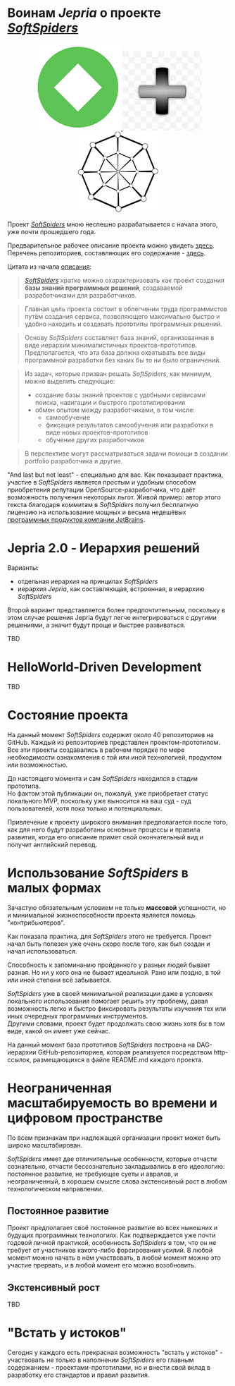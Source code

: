 # Воинам *Jepria* о проекте *[SoftSpiders](https://github.com/softspider)*

<p align="center">
  <a href="https://github.com/Jepria">
    <img src="./images/jepria-logo-85.png" />
  </a>
  <img src="./images/plus-3d-80.jpg" />
  <a href="https://github.com/softspider">
    <img src="./images/sslogo-from-github-40.png" />
  </a>
</p>

Проект *[SoftSpiders](https://github.com/softspider)* мною неспешно разрабатывается с начала этого, уже почти прошедшего года.

Предварительное рабочее описание проекта можно увидеть [здесь](https://github.com/softspider/softspiders).  
Перечень репозиториев, составляющих его содержание - [здесь](https://github.com/softspider?tab=repositories). 

Цитата из начала [описания](https://github.com/softspider/softspiders):

> *[SoftSpiders](https://github.com/softspider)* кратко можно охарактеризовать как проект создания **базы знаний
программных решений**, создаваемой разработчиками для разработчиков.  

>Главная цель проекта состоит в облегчении труда программистов путём создания сервиса, позволяющего максимально быстро и
удобно находить и создавать прототипы программных решений.  

>Основу *SoftSpiders* составляет база знаний, организованная в виде иерархии минималистичных проектов-прототипов.
Предполагается, что эта база должна охватывать все виды программной разработки без каких бы то ни было ограничений. 

>Из задач, которые призван решать *SoftSpiders*, как минимум, можно выделить следующие:  
>- создание базы знаний проектов с удобными сервисами поиска, навигации и быстрого прототипирования
>- обмен опытом между разработчиками, в том числе:
>   - самообучение
>   - фиксация результатов самообучения или разработки в виде новых проектов-прототипов    
>   - обучение других разработчиков
    
>В перспективе могут рассматриваться задачи помощи в создании portfolio разработчика и другие.    

"And last but not least" - специально для вас. Как показывает практика, участие в *SoftSpiders* является простым и удобным
способом приобретения репутации OpenSource-разработчика, что даёт возможность получения некоторых льгот.
Живой пример: автор этого текста благодаря коммитам в *SoftSpiders* получил бесплатную лицензию на использование мощных
и весьма недешёвых [программных продуктов компании JetBrains](https://www.jetbrains.com/ru-ru/products.html).

# Jepria 2.0 - Иерархия решений

Варианты:
- отдельная иерархия на принципах *SoftSpiders*
- иерархия *Jepria*, как составляющая, встроенная, в иерархию *SoftSpiders*

Второй вариант представляется более предпочтительным, поскольку в этом случае решения Jepria будут легче интегрироваться
с другими решениями, а значит будут проще и быстрее развиваться.

TBD 


# HelloWorld-Driven Development

TBD 


# Состояние проекта

На данный момент *SoftSpiders* содержит около 40 репозиториев на GitHub. Каждый из репозиториев представлен
проектом-прототипом.
Все эти проекты создавались в рабочем порядке по мере необходимости ознакомления с той или иной технологией, продуктом
или возможностью.

До настоящего момента и сам *SoftSpiders* находился в стадии прототипа.  
Но фактом этой публикации он, пожалуй, уже приобретает статус  локального MVP, поскольку уже выносится на ваш суд - суд
пользователей, хотя пока только и потенциальных.

Привлечение к проекту широкого внимания предполагается после того, как для него будут разработаны основные процессы и
правила развития, когда его описание примет свой окончательный вид и получит английский перевод.

# Использование *SoftSpiders* в малых формах

Зачастую обязательным условием не только **массовой** успешности, но и минимальной жизнеспособности проекта является
помощь "контрибьютеров".

Как показала практика, для *SoftSpiders* этого не требуется. Проект начал быть полезен уже очень скоро после того,
как был создан и начал использоваться.

Способность к запоминанию пройденного у разных людей бывает разная. Но ни у кого она не бывает идеальной. Рано или
поздно, в той или иной степени всё забывается.

*SoftSpiders* уже в своей минимальной реализации даже в условиях локального использования помогает решить эту проблему,
давая возможность легко и быстро фиксировать результаты изучения тех или иных очередных программных инструментов.  
Другими словами, проект будет продолжать свою жизнь хотя бы в том виде, какой он имеет уже сейчас.
 
На данный момент база прототипов *SoftSpiders* построена на DAG-иерархии GitHub-репозиториев, которая реализуется
посредством http-ссылок, размещающихся в файле README.md каждого проекта. 

# Неограниченная масштабируемость во времени и цифровом пространстве 

По всем признакам при надлежащей организации проект может быть широко масштабирован. 

*SoftSpiders* имеет две отличительные особенности, которые отчасти сознательно, отчасти бессознательно закладывались в его
идеологию: постоянное развитие, не требующее суеты и авралов, и неограниченный, в хорошем смысле слова экстенсивный рост
в любом технологическом направлении. 

## Постоянное развитие 

Проект предполагает своё постоянное развитие во всех нынешних и будущих программных технологиях.
Как подтверждается уже почти годовой личной практикой, особенность *SoftSpiders* в том, что он не требует от участников
какого-либо форсирования усилий. В любой момент можно начать в нём участвовать, в любой момент можно это участие
прервать, и в любой момент его можно возобновить. 

## Экстенсивный рост 

TBD
 
# "Встать у истоков" 

Сегодня у каждого есть прекрасная возможность "встать у истоков" - участвовать не только в наполнении *SoftSpiders* его
главным содержанием - проектами-прототипами, но и внести свой вклад в разработку его стандартов и правил развития.
